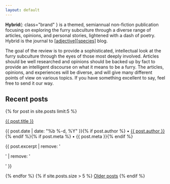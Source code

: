 ```yaml
---
layout: default
---
```


**Hybrid**{: class="brand" } is a themed, semiannual non-fiction publication focusing on exploring the furry subculture through a diverse range of articles, opinions, and personal stories, lightened with a dash of poetry. <span class="brand">Hybrid</span> is the journal to [\[adjective\]\[species\]](http://adjectivespecies.com) blog.

The goal of the review is to provide a sophisticated, intellectual look at the furry subculture through the eyes of those most deeply involved. Articles should be well researched and opinions should be backed up by fact to provide an intelligent discourse on what it means to be a furry. The articles, opinions, and experiences will be diverse, and will give many different points of view on various topics. If you have something excellent to say, feel free to send it our way.

## Recent posts
{% for post in site.posts limit:5 %}
<div class="post-list">
    <p><a class="post-link" href="{{ post.url }}">{{ post.title }}</a></p>
    <p class="post-meta">{{ post.date | date: "%b %-d, %Y" }}{% if post.author %} &bullet; <a href="/editors#{{ post.author }}">{{ post.author }}</a>{% endif %}{% if post.meta %} &bullet; {{ post.meta }}{% endif %}</p>
    <p>{{ post.excerpt | remove: '<p>' | remove: '</p>' }}</p>
</div>
{% endfor %}
{% if site.posts.size > 5 %}
<a href="/updates">Older posts</a>
{% endif %}
